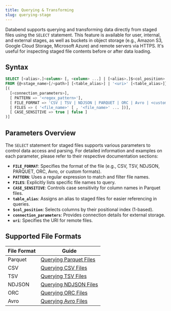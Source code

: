 ```yaml
---
title: Querying & Transforming
slug: querying-stage
---
```


Databend supports querying and transforming data directly from staged files using the `SELECT` statement. This feature is available for user, internal, and external stages, as well as buckets in object storage (e.g., Amazon S3, Google Cloud Storage, Microsoft Azure) and remote servers via HTTPS. It's useful for inspecting staged file contents before or after data loading.

## Syntax

```sql
SELECT [<alias>.]<column> [, <column> ...] | [<alias>.]$<col_position> [, $<col_position> ...]
FROM {@<stage_name>[/<path>] [<table_alias>] | '<uri>' [<table_alias>]}
[(
  [<connection_parameters>],
  [ PATTERN => '<regex_pattern>'],
  [ FILE_FORMAT => 'CSV | TSV | NDJSON | PARQUET | ORC | Avro | <custom_format_name>'],
  [ FILES => ( '<file_name>' [ , '<file_name>' ... ])],
  [ CASE_SENSITIVE => true | false ]
)]
```

## Parameters Overview

The `SELECT` statement for staged files supports various parameters to control data access and parsing. For detailed information and examples on each parameter, please refer to their respective documentation sections:

-   **`FILE_FORMAT`**: Specifies the format of the file (e.g., CSV, TSV, NDJSON, PARQUET, ORC, Avro, or custom formats).
-   **`PATTERN`**: Uses a regular expression to match and filter file names.
-   **`FILES`**: Explicitly lists specific file names to query.
-   **`CASE_SENSITIVE`**: Controls case sensitivity for column names in Parquet files.
-   **`table_alias`**: Assigns an alias to staged files for easier referencing in queries.
-   **`$col_position`**: Selects columns by their positional index (1-based).
-   **`connection_parameters`**: Provides connection details for external storage.
-   **`uri`**: Specifies the URI for remote files.

## Supported File Formats


| File Format | Guide                                                                                             |
|-------------|---------------------------------------------------------------------------------------------------|
| Parquet     | [Querying Parquet Files](/docs/en/guides/40-load-data/04-transform/00-querying-parquet.md) |
| CSV         | [Querying CSV Files](/docs/en/guides/40-load-data/04-transform/01-querying-csv.md)     |
| TSV         | [Querying TSV Files](/docs/en/guides/40-load-data/04-transform/02-querying-tsv.md)     |
| NDJSON      | [Querying NDJSON Files](/docs/en/guides/40-load-data/04-transform/03-querying-ndjson.md) |
| ORC         | [Querying ORC Files](/docs/en/guides/40-load-data/04-transform/03-querying-orc.md)     |
| Avro        | [Querying Avro Files](/docs/en/guides/40-load-data/04-transform/04-querying-avro.md)     |
